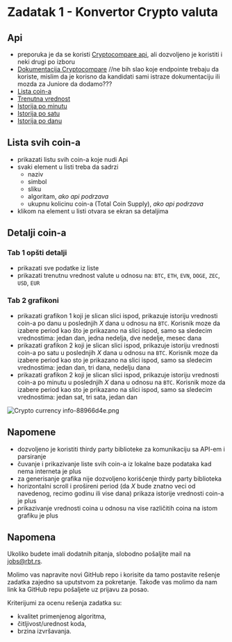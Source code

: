 # Zadatak 1 - Konvertor Crypto valuta

## Api
- preporuka je da se koristi [Cryptocompare api](https://www.cryptocompare.com/), ali dozvoljeno je koristiti i neki drugi po izboru
- [Dokumentacija Cryptocompare](https://www.cryptocompare.com/api/)
//ne bih slao koje endpointe trebaju da koriste, mislim da je korisno da kandidati sami istraze dokumentaciju ili mozda za Juniore da dodamo???
- [Lista coin-a](https://www.cryptocompare.com/api/data/coinlist/)
- [Trenutna vrednost](https://min-api.cryptocompare.com/data/price?fsym=BTC&tsyms=BTC,USD)
- [Istorija po minutu](https://min-api.cryptocompare.com/data/histominute?fsym=BTC&tsym=USD&limit=60&aggregate=3&e=CCCAGG)
- [Istorija po satu](https://min-api.cryptocompare.com/data/histohour?fsym=BTC&tsym=USD&limit=60&aggregate=3&e=CCCAGG)
- [Istorija po danu](https://min-api.cryptocompare.com/data/histoday?fsym=BTC&tsym=USD&limit=60&aggregate=3&e=CCCAGG)

## Lista svih coin-a
- prikazati listu svih coin-a koje nudi Api
- svaki element u listi treba da sadrzi
  - naziv
  - simbol
  - sliku
  - algoritam, *ako api podrzava*
  - ukupnu kolicinu coin-a (Total Coin Supply), *ako api podrzava*
- klikom na element u listi otvara se ekran sa detaljima

## Detalji coin-a

### Tab 1 opšti detalji
  - prikazati sve podatke iz liste
  - prikazati trenutnu vrednost valute u odnosu na: `BTC`, `ETH`, `EVN`, `DOGE`, `ZEC`, `USD`, `EUR`

### Tab 2 grafikoni
- prikazati grafikon 1 koji je slican slici ispod, prikazuje istoriju vrednosti coin-a po danu u poslednjih *X* dana u odnosu na `BTC`. Korisnik moze da izabere period kao što je prikazano na slici ispod, samo sa sledecim vrednostima: jedan dan, jedna nedelja, dve nedelje, mesec dana
- prikazati grafikon 2 koji je slican slici ispod, prikazuje istoriju vrednosti coin-a po satu u poslednjih *X* dana u odnosu na `BTC`. Korisnik moze da izabere period kao sto je prikazano na slici ispod, samo sa sledecim vrednostima: jedan dan, tri dana, nedelju dana
- prikazati grafikon 2 koji je slican slici ispod, prikazuje istoriju vrednosti coin-a po minutu u poslednjih *X* dana u odnosu na `BTC`. Korisnik moze da izabere period kao sto je prikazano na slici ispod, samo sa sledecim vrednostima: jedan sat, tri sata, jedan dan
<img alt="Crypto currency info-88966d4e.png" src="Crypto currency info.assets/Crypto currency info-88966d4e.png" width="" height="" >

## Napomene
- dozvoljeno je koristiti thirdy party biblioteke za komunikaciju sa API-em i parsiranje
- čuvanje i prikazivanje liste svih coin-a iz lokalne baze podataka kad nema interneta je plus
- za generisanje grafika nije dozvoljeno koriśćenje thirdy party biblioteka
- horizontalni scroll i prošireni period (da *X* bude znatno veci od navedenog, recimo godinu ili vise dana) prikaza istorije vrednosti coin-a je plus
- prikazivanje vrednosti coina u odnosu na vise različitih coina na istom grafiku je plus

## Napomena

Ukoliko budete imali dodatnih pitanja, slobodno pošaljite mail na <jobs@rbt.rs>.

Molimo vas napravite novi GitHub repo i korisite da tamo postavite rešenje zadatka zajedno sa uputstvom za pokretanje. Takođe vas molimo da nam link ka GitHub repu pošaljete uz prijavu za posao.

Kriterijumi za ocenu rešenja zadatka su:
- kvalitet primenjenog algoritma,
- čitljivost/urednost koda,
- brzina izvršavanja.